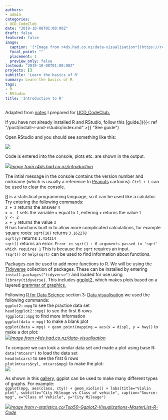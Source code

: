 ```yaml
---
authors:
- admin
categories:
- UCD_CodeClub
date: "2019-10-08T01:00:00Z"
draft: false
featured: false
image:
  caption: '[*Image from r4ds.had.co.nz/data-visualisation*](https://r4ds.had.co.nz/data-visualisation.html)'
  focal_point: ""
  placement: 1
  preview_only: false
lastmod: "2019-10-08T01:00:00Z"
projects: []
subtitle: 'Learn the basics of R'
summary: Learn the basics of R
tags:
- R
- RStudio
title: 'Introduction to R'
---
```


Adapted from [notes](https://hackmd.io/q9Iic3qFQe2y8F9RfBY0Lg "See notes") I prepared for [UCD_CodeClub.](https://ucdcodeclub.github.io/ "See website")

If you have not already installed R and RStudio, follow this [guide.]({{< ref "/post/install-r-and-rstudio/index.md" >}} "See guide")

Open RStudio and you should see something like this:

![](https://i.imgur.com/Rt9vCRn.jpg)

Code is entered into the console, plots etc. are shown in the output. 

[![](https://d33wubrfki0l68.cloudfront.net/9a23d664f0f49bc2ef8e78bed6277dd48bd2b96d/af132/diagrams/rstudio-console.png)*Image from r4ds.had.co.nz/introduction*](https://r4ds.had.co.nz/introduction.html)

The intial message in the console contains the version number and nickname (which is usually a reference to [Peanuts](https://livefreeordichotomize.com/2017/09/28/r-release-names/) cartoons). `Ctrl + L` can be used to clear the console.

[R](https://www.r-project.org/about.html) is a statistical programming language, so it can be used like a calulator. Try entering the following commands:  
`2 + 2` returns the answer `4`  
`x <- 1` sets the variable `x` equal to `1`, entering `x` returns the value `1`  
`y <- 2`  
`x + y` returns the value `3`  
R has functions built in to allow more complicated calculations, for example square roots:   `sqrt(10)` returns `3.162278`  
`sqrt(y)` returns `1.414214`  
`sqrt()` returns an error: `Error in sqrt() : 0 arguments passed to 'sqrt' which requires 1` This is because the `sqrt` requires an input.  
`?sqrt()` or `help(sqrt)` can be used to find information about functions.

Packages can be used to add more functions to R. We will be using the [Tidyverse](https://www.tidyverse.org/) collection of packages. These can be installed by entering `install.packages("tidyverse")` and loaded for use using `library(tidyverse)`. This includes [ggplot2,](https://ggplot2.tidyverse.org/) which makes plots based on a layered [grammar of graphics.](http://vita.had.co.nz/papers/layered-grammar.pdf)

Following [R for Data Science](https://r4ds.had.co.nz/) section 3: [Data visualisation](https://r4ds.had.co.nz/data-visualisation.html) we used the following commands:  
`ggplot2::mpg` to see the practice data set  
`head(ggplot2::mpg)` to see the first 6 rows  
`?ggplot2::mpg` to find more information  
`ggplot(data = mpg)` to make a blank plot  
`ggplot(data = mpg) + geom_point(mapping = aes(x = displ, y = hwy))` to make a dot plot:  
[![](https://d33wubrfki0l68.cloudfront.net/9f135433aca5356d04e503887ebab7d475a5f1cd/d33d1/visualize_files/figure-html/unnamed-chunk-4-1.png)*Image from r4ds.had.co.nz/data-visualisation*](https://r4ds.had.co.nz/data-visualisation.html)

To compare we can look a similar data set and made a plot using base R:  
`data("mtcars")` to load the data set   
`head(mtcars)` to see the first 6 rows  
`plot(mtcars$cyl, mtcars$mpg)` to make the plot:  
![](https://i.imgur.com/CY2PzFW.png)

As shown in this [gallery,](http://r-statistics.co/Top50-Ggplot2-Visualizations-MasterList-R-Code.html#top) ggplot can be used to make many different types of graphs. For example:  
`ggplot(mpg, aes(class, cty)) + geom_violin() + labs(title="Violin plot", subtitle="City Mileage vs Class of vehicle", caption="Source: mpg", x="Class of Vehicle", y="City Mileage")`
       
[![](http://r-statistics.co/screenshots/ggplot_masterlist_28.png)*Image from r-statistics.co/Top50-Ggplot2-Visualizations-MasterList-R-Code*](http://r-statistics.co/Top50-Ggplot2-Visualizations-MasterList-R-Code.html#top)


